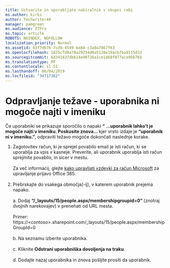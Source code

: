 ```yaml
---
title: Ustvarite in uporabljate nabiralnik v skupni rabi
ms.author: kirks
author: Techwriter40
manager: pamgreen
ms.audience: ITPro
ms.topic: article
ROBOTS: NOINDEX, NOFOLLOW
localization_priority: Normal
ms.assetid: 63f7d676-7cd9-4549-ba84-c3a8a7867f63
ms.openlocfilehash: 1825cfd0a78a29734d0a5128e19acbfba9115d32
ms.sourcegitcommit: 6d341637dbb14e90726a1ce1d68f077ace9bb765
ms.translationtype: MT
ms.contentlocale: sl-SI
ms.lasthandoff: 06/04/2019
ms.locfileid: "34717362"
---
```

# <a name="troubleshoot-issue---user-not-found-in-directory"></a>Odpravljanje težave - uporabnika ni mogoče najti v imeniku

<p>Če uporabniki se prikazuje sporočilo o napaki <strong> &ldquo; &hellip;uporabnik lahko&rsquo;t je mogoče najti v imeniku. Poskusite znova&hellip; </strong> kjer vrsto izdaje je <strong> &ldquo;uporabnik ni v imeniku.&rdquo;</strong>, odpraviti težavo mogoče dokončati naslednje korake.</p> <ol> <li>Zagotovitev račun, ki je sprejel povabilo email je isti račun, ki se uporablja za vpis v kasneje. Preverite, ali uporabnik uporablja isti račun sprejmite povabilo, in sicer v mestu. <br /><br />Za več informacij, glejte <a href="https://support.microsoft.com/en-us/help/12407/microsoft-account-how-to-manage-aliases">kako upravljati vzdevki za račun Microsoft</a> za upravljanje prijavo Office 365. <br /><br /></li> <li>Prebrskajte do vsakega območja(-ij), v katerem uporabnik prejema napako. <br /><br />a. Dodaj <strong> &ldquo;/_layouts/15/people.aspx/membershipgroupid=0&rdquo; </strong> (znotraj dvojnih narekovajev) v prenehati od URL mesta. <br /><br />Primer: https://&lt;contoso&gt;.sharepoint.com/_layouts/15/people.aspx/membershipGroupId=0 <br /><br />b. Na seznamu izberite uporabnika. <br /><br />c. Kliknite <strong>Odstrani uporabniška dovoljenja na traku</strong>. <br /><br />d. Dodajte nazaj uporabnika in znova pošljite prositi da uporabnik.</li> </ol>


